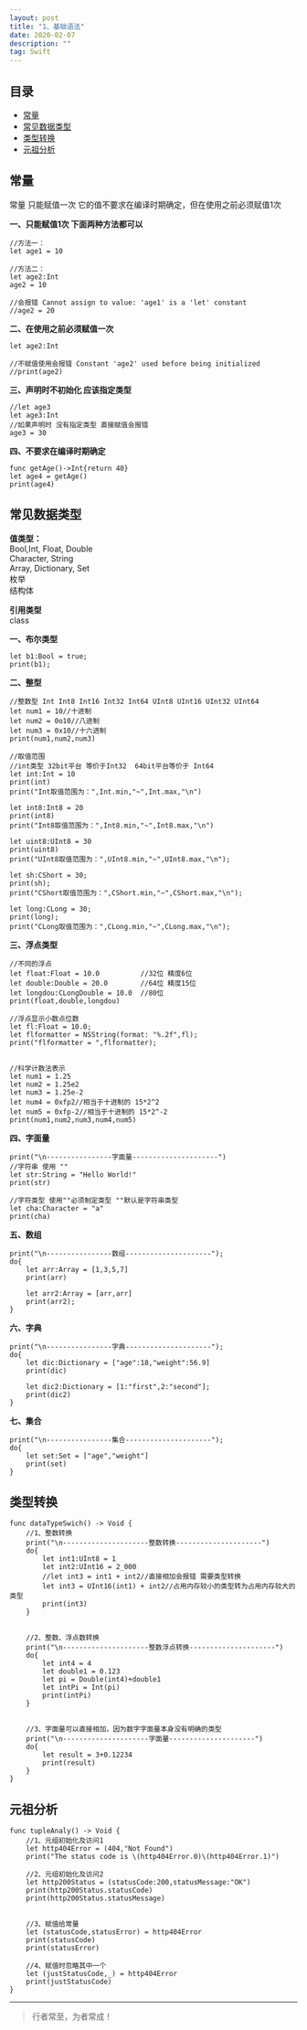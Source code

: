 ```yaml
---
layout: post
title: "1、基础语法"
date: 2020-02-07
description: ""
tag: Swift
---
```







## 目录

* [常量](#content1)
* [常见数据类型](#content2)
* [类型转换](#content3)
* [元祖分析](#content4)



<!-- ************************************************ -->
## <a id="content1"></a>常量

常量
只能赋值一次
它的值不要求在编译时期确定，但在使用之前必须赋值1次


**一、只能赋值1次 下面两种方法都可以**

```
//方法一：
let age1 = 10

//方法二：
let age2:Int
age2 = 10

//会报错 Cannot assign to value: 'age1' is a 'let' constant
//age2 = 20 
```


**二、在使用之前必须赋值一次**

```
let age2:Int

//不赋值使用会报错 Constant 'age2' used before being initialized
//print(age2)
```

**三、声明时不初始化 应该指定类型**

```
//let age3
let age3:Int
//如果声明时 没有指定类型 直接赋值会报错
age3 = 30
```


**四、不要求在编译时期确定**

```
func getAge()->Int{return 40}
let age4 = getAge()
print(age4)
```




<!-- ************************************************ -->
## <a id="content2"></a>常见数据类型



**值类型：**      
    Bool,Int, Float, Double           
    Character, String       
    Array, Dictionary, Set   
    枚举          
    结构体               
       

**引用类型**        
    class       

**一、布尔类型**

```
let b1:Bool = true;
print(b1);
```

**二、整型**

```
//整数型 Int Int8 Int16 Int32 Int64 UInt8 UInt16 UInt32 UInt64
let num1 = 10//十进制
let num2 = 0o10//八进制
let num3 = 0x10//十六进制
print(num1,num2,num3)

//取值范围
//int类型 32bit平台 等价于Int32  64bit平台等价于 Int64
let int:Int = 10
print(int)
print("Int取值范围为：",Int.min,"~",Int.max,"\n")

let int8:Int8 = 20
print(int8)
print("Int8取值范围为：",Int8.min,"~",Int8.max,"\n")

let uint8:UInt8 = 30
print(uint8)
print("UInt8取值范围为：",UInt8.min,"~",UInt8.max,"\n");

let sh:CShort = 30;
print(sh);
print("CShort取值范围为：",CShort.min,"~",CShort.max,"\n");

let long:CLong = 30;
print(long);
print("CLong取值范围为：",CLong.min,"~",CLong.max,"\n");
```

**三、浮点类型**

```
//不同的浮点
let float:Float = 10.0          //32位 精度6位
let double:Double = 20.0        //64位 精度15位
let longdou:CLongDouble = 10.0  //80位
print(float,double,longdou)

//浮点显示小数点位数
let fl:Float = 10.0;
let flformatter = NSString(format: "%.2f",fl);
print("flformatter = ",flformatter);


//科学计数法表示
let num1 = 1.25
let num2 = 1.25e2
let num3 = 1.25e-2
let num4 = 0xfp2//相当于十进制的 15*2^2
let num5 = 0xfp-2//相当于十进制的 15*2^-2
print(num1,num2,num3,num4,num5)

```


**四、字面量**

```
print("\n----------------字面量---------------------")
//字符串 使用 ""
let str:String = "Hello World!"
print(str)

//字符类型 使用""必须制定类型 ""默认是字符串类型
let cha:Character = "a"
print(cha)
```


**五、数组**

```
print("\n----------------数组---------------------");
do{
    let arr:Array = [1,3,5,7]
    print(arr)
    
    let arr2:Array = [arr,arr]
    print(arr2);
}
```


**六、字典**

```
print("\n----------------字典---------------------");
do{
    let dic:Dictionary = ["age":18,"weight":56.9]
    print(dic)
    
    let dic2:Dictionary = [1:"first",2:"second"];
    print(dic2)
}
```

**七、集合**

```
print("\n----------------集合---------------------");
do{
    let set:Set = ["age","weight"]
    print(set)
}
```


<!-- ************************************************ -->
## <a id="content3"></a>类型转换

```
func dataTypeSwich() -> Void {
    //1、整数转换
    print("\n---------------------整数转换---------------------")
    do{
        let int1:UInt8 = 1
        let int2:UInt16 = 2_000
        //let int3 = int1 + int2//直接相加会报错 需要类型转换
        let int3 = UInt16(int1) + int2//占用内存较小的类型转为占用内存较大的类型
        print(int3)
    }

    
    //2、整数、浮点数转换
    print("\n---------------------整数浮点转换---------------------")
    do{
        let int4 = 4
        let double1 = 0.123
        let pi = Double(int4)+double1
        let intPi = Int(pi)
        print(intPi)
    }

    
    //3、字面量可以直接相加，因为数字字面量本身没有明确的类型
    print("\n---------------------字面量---------------------")
    do{
        let result = 3+0.12234
        print(result)
    }
}
```




<!-- ************************************************ -->
## <a id="content4"></a>元祖分析


```
func tupleAnaly() -> Void {
    //1、元组初始化及访问1
    let http404Error = (404,"Not Found")
    print("The status code is \(http404Error.0)\(http404Error.1)")

    //2、元组初始化及访问2
    let http200Status = (statusCode:200,statusMessage:"OK")
    print(http200Status.statusCode)
    print(http200Status.statusMessage)


    //3、赋值给常量
    let (statusCode,statusError) = http404Error
    print(statusCode)
    print(statusError)

    //4、赋值时忽略其中一个
    let (justStatusCode,_) = http404Error
    print(justStatusCode)
}
```



----------
>  行者常至，为者常成！


